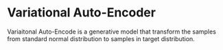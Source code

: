 #  Variational Auto-Encoder
Variaitonal Auto-Encode is a generative model that transform the samples from standard normal distribution to samples in target distribution.
